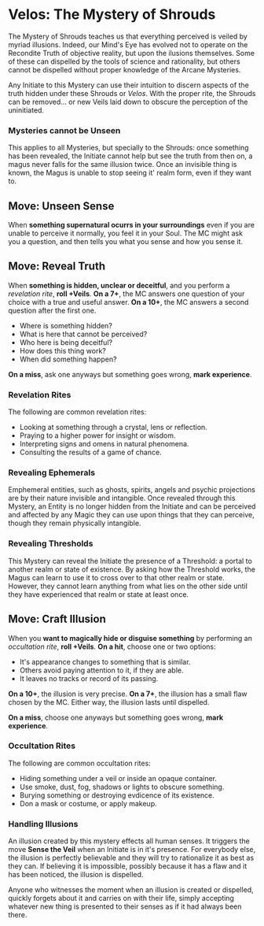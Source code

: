 # Velos: The Mystery of Shrouds

The Mystery of Shrouds teaches us that everything perceived is veiled by myriad illusions. 
Indeed, our Mind's Eye has evolved not to operate on the Recondite Truth of objective reality, but upon the ilusions themselves. 
Some of these can dispelled by the tools of science and rationality, but others cannot be dispelled without proper knowledge of the Arcane Mysteries.

Any Initiate to this Mystery can use their intuition to discern aspects of the truth hidden under these Shrouds or _Velos_. 
With the proper rite, the Shrouds can be removed... or new Veils laid down to obscure the perception of the uninitiated.

### Mysteries cannot be Unseen

This applies to all Mysteries, but specially to the Shrouds: once something has been revealed, the Initiate cannot help but see the truth from then on, a magus never falls for the same illusion twice. 
Once an invisible thing is known, the Magus is unable to stop seeing it' realm form, even if they want to.


## Move: Unseen Sense

When __something supernatural ocurrs in your surroundings__ even if you are unable to perceive it normally, you feel it in your Soul. 
The MC might ask you a question, and then tells you what you sense and how you sense it.


## Move: Reveal Truth

When __something is hidden, unclear or deceitful__, and you perform a _revelation rite_, __roll +Veils__. 
__On a 7+__, the MC answers one question of your choice with a true and useful answer.
__On a 10+__, the MC answers a second question after the first one.

- Where is something hidden?
- What is here that cannot be perceived?
- Who here is being deceitful?
- How does this thing work?
- When did something happen?

__On a miss__, ask one anyways but something goes wrong, __mark experience__.

### Revelation Rites

The following are common revelation rites:

- Looking at something through a crystal, lens or reflection.
- Praying to a higher power for insight or wisdom.
- Interpreting signs and omens in natural phenomena. 
- Consulting the results of a game of chance.

### Revealing Ephemerals

Emphemeral entities, such as ghosts, spirits, angels and psychic projections are by their nature invisible and intangible. 
Once revealed through this Mystery, an Entity is no longer hidden from the Initiate and can be perceived and affected by any Magic they can use upon things that they can perceive, though they remain physically intangible.

### Revealing Thresholds

This Mystery can reveal the Initiate the presence of a Threshold: a portal to another realm or state of existence. 
By asking how the Threshold works, the Magus can learn to use it to cross over to that other realm or state. 
However, they cannot learn anything from what lies on the other side until they have experienced that realm or state at least once. 


## Move: Craft Illusion

When you __want to magically hide or disguise something__ by performing an _occultation rite_, __roll +Veils__. 
__On a hit__, choose one or two options:

- It's appearance changes to something that is similar.
- Others avoid paying attention to it, if they are able.
- It leaves no tracks or record of its passing.

__On a 10+__, the illusion is very precise. __On a 7+__, the illusion has a small flaw chosen by the MC. 
Either way, the illusion lasts until dispelled.

__On a miss__, choose one anyways but something goes wrong, __mark experience__.

### Occultation Rites

The following are common occultation rites:

- Hiding something under a veil or inside an opaque container.
- Use smoke, dust, fog, shadows or lights to obscure something.
- Burying something or destroying evdicence of its existence.
- Don a mask or costume, or apply makeup.

### Handling Illusions

An illusion created by this mystery effects all human senses. 
It triggers the move __Sense the Veil__ when an Initiate is in it's presence. 
For everybody else, the illusion is perfectly believable and they will try to rationalize it as best as they can. 
If believing it is impossible, possibly because it has a flaw and it has been noticed, the illusion is dispelled. 

Anyone who witnesses the moment when an illusion is created or dispelled, quickly forgets about it and carries on with their life, simply accepting whatever new thing is presented to their senses as if it had always been there.
